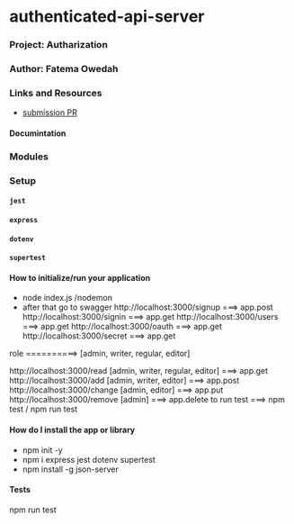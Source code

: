 # authenticated-api-server
### Project: Autharization
### Author: Fatema Owedah

### Links and Resources

- [submission PR](https://github.com/401-advanced-javascript-fatemaOwedah/auth-server/pull/4)

#### Documintation

### Modules

### Setup

#### `jest`
#### `express`
#### `dotenv`
#### `supertest`

#### How to initialize/run your application 
- node index.js /nodemon
- after that go to swagger
http://localhost:3000/signup ===> app.post
http://localhost:3000/signin ===> app.get
http://localhost:3000/users ===> app.get
http://localhost:3000/oauth ===> app.get
http://localhost:3000/secret ===> app.get

role ==========> [admin, writer, regular, editor]

http://localhost:3000/read [admin, writer, regular, editor] ===> app.get
http://localhost:3000/add  [admin, writer, editor]  ===> app.post
http://localhost:3000/change [admin, editor]  ===> app.put
http://localhost:3000/remove [admin]  ===> app.delete
to run test ===> npm test / npm run test



#### How do I install the app or library
- npm init -y 
- npm i express jest dotenv supertest
- npm install -g json-server

#### Tests
npm run test 